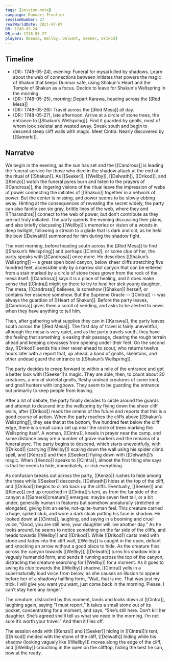 ```yaml
---
tags: [session-note]
campaign: Dunmari Frontier
sessionNumber: 27
realWorldDate: 2021-07-07
DR: 1748-05-24
DR_end: 1748-05-27
players: [Kenzo, Wellby, Delwath, Seeker, Drikod]
---
```

## Timeline

- (DR:: 1748-05-24), evening: Funeral for mysai killed by shadows. Learn about the web of connections between initiates that powers the magic of Shakun that keeps Dunmar safe, using Shakun's Heart and the Temple of Shakun as a focus. Decide to leave for Shakun's Wellspring in the morning.
- (DR:: 1748-05-25), morning: Depart Karawa, heading across the [[Red Mesa]]
- (DR:: 1748-05-26): Travel across the [[Red Mesa]] all day.
- (DR:: 1748-05-27), late afternoon. Arrive at a circle of stone trees, the entrance to [[Shakun’s Wellspring]]. Find it guarded by gnolls, most of whom look skeletal and wasted away. Sneak south and begin to descend steep cliff walls with magic. Meet Cintra. Nearly discovered by [[Samerki]]. 
## Narratve
We begin in the evening, as the sun has set and the [[Candrosa]] is leading the funeral service for those who died in the shadow attack at the end of the ritual of [[Shakun]]. As [[Seeker]], [[Wellby]], [[Delwath]], [[Drikod]], and [[Kenzo]] watch the funeral pyres burn and listen to the prayers of [[Candrosa]], the lingering visions of the ritual leave the impression of webs of power connecting the initiates of [[Shakun]] together in a network of power. But the center is missing, and power seems to be slowly ebbing away. Hinting at the consequences of revealing the secret widely, the party can also faintly see six gray, brittle lines of the web, where they and [[Tharandros]] connect to the web of power, but don’t contribute as they are not truly initiated. The party spends the evening discussing their plans, and also briefly discussing [[Wellby]]’s memories or vision of a woods in deep twilight, following a stream to a glade that is dark and old, as he held the bow [[Delwath]] summoned for him during the shadow fight. 

The next morning, before heading south across the [[Red Mesa]] to find [[Shakun’s Wellspring]] and perhaps [[Cintra]], or some clue of her, the party speaks with [[Candrosa]] once more. He describes [[Shakun’s Wellspring]] -- a great open bowl canyon, below sheer cliffs stretching five hundred feet, accessible only by a narrow slot canyon that can be entered from a stair marked by a circle of stone trees grown from the rock of the mesa itself. [[Candrosa]] says it is a place of healing, and it does make sense that [[Cintra]] might go there to try to heal her sick young daughter. The mesa, [[Candrosa]] believes, is somehow [[Shakun]] herself, or contains her essence somehow. But the Supreme Oracle -- [[Cintra]] -- was always the guardian of [[Heart of Shakun]]. Before the party leaves, [[Candrosa]] gives them a scroll of sending, and asks to be alerted to news when they have anything to tell him.

Then, after gathering what supplies they can in [[Karawa]], the party leaves south across the [[Red Mesa]]. The first day of travel is fairly uneventful, although the mesa is very quiet, and as the party travels south, they have the feeling that something is easing their passage, clearing the rough terrain ahead and keeping crevasses from opening under their feet. On the second day, [[Drikod]] sends his silver raven ahead to scout, who returns twelve hours later with a report that, up ahead, a band of gnolls, skeletons, and other undead guard the entrance to [[Shakun’s Wellspring]].

The party decides to creep forward to within a mile of the entrance and get a better look with [[Seeker]]’s magic. They are able, then, to count about 20 creatures, a mix of skeletal gnolls, fleshy undead creatures of some kind, and gnoll hunters with longbows. They seem to be guarding the entrance but primarily to keep people from leaving. 

After a lot of debate, the party finally decides to circle around the guards and attempt to descend into the wellspring by flying down the sheer cliff walls, after [[Drikod]] reads the omens of the future and reports that this is a good course of action. When the party reaches the cliffs above [[Shakun’s Wellspring]], they see that at the bottom, five hundred feet below the cliff edge, there is a small camp set up near the circle of trees marking the Wellspring itself. A woman, [[Cintra]], kneels in prayer near the camp, and some distance away are a number of grave markers and the remains of a funeral pyre. The party begins to descend, which starts uneventfully, with [[Drikod]] (carrying [[Wellby]]) scaling down the wall using his spider climb spell, and [[Kenzo]] and then [[Seeker]] flying down with [[Delwath]]’s magic. When [[Kenzo]] speaks to [[Cintra]], almost the first thing she says is that he needs to hide, immediately, or risk everything. 

As confusion breaks out across the party, [[Kenzo]] rushes to hide among the trees while [[Seeker]] descends, [[Delwath]] hides at the top of the cliff, and [[Drikod]] begins to climb back up the cliffs. Eventually, [[Seeker]] and [[Kenzo]] end up crouched in [[Cintra]]’s tent, as from the far side of the canyon a [[Samerki|creature]] emerges: maybe seven feet tall, or a bit under, generally human in features but somehow unnaturally stretched or elongated, giving him an eerie, not-quite-human feel. This creature carried a huge, spiked club, and wore a dark cloak putting his face in shadow. He looked down at [[Cintra]], laughing, and saying in a booming and cruel voice, “Good, you are still here, your daughter will live another day.” As he looks around, he seems to notice something on the far side of the cliffs, and heads towards [[Wellby]] and [[Drikod]]. While [[Drikod]] casts meld with stone and fades into the cliff wall, [[Wellby]] is caught in the open, defiant and knocking an arrow without a good place to hide. As the creature flies across the canyon towards [[Wellby]], [[Delwath]] turns his shadow into a vaguely humanoid form, and sends it running across the top of the canyon, distracting the creature searching for [[Wellby]] for a moment. As it goes to swing its club towards the [[Wellby]] shadow, [[Cintra]] yells in a supernaturally loud voice from below, as she causes an illusion to appear before her of a shadowy halfling form, “Wait, that is me. That was just my trick. I will give you want you want, just come back in the morning. Please. I can’t stay here any longer.” 

The creature, distracted by this moment, lands and looks down at [[Cintra]], laughing again, saying “I must report.” It takes a small stone out of its pocket, concentrating for a moment, and says, “She’s still here. Don’t kill her daughter. She’s agreed she’ll tell us what we need in the morning. I’m not sure it’s worth your travel.” And then it flies off. 

The session ends with [[Kenzo]] and [[Seeker]] hiding in [[Cintra]]’s tent, [[Drikod]] melded with the stone of the cliff, [[Delwath]] hiding while his shadow (looking vaguely like [[Wellby]]) moves along the edge of the cliff, and [[Wellby]] crouching in the open on the clifftop, hiding the best he can, bow at the ready.
